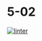 # 5-02
[![linter](https://github.com/matthew-gagne/5-02/workflows/linter/badge.svg)](https://github.com/marketplace/actions/super-linter)
